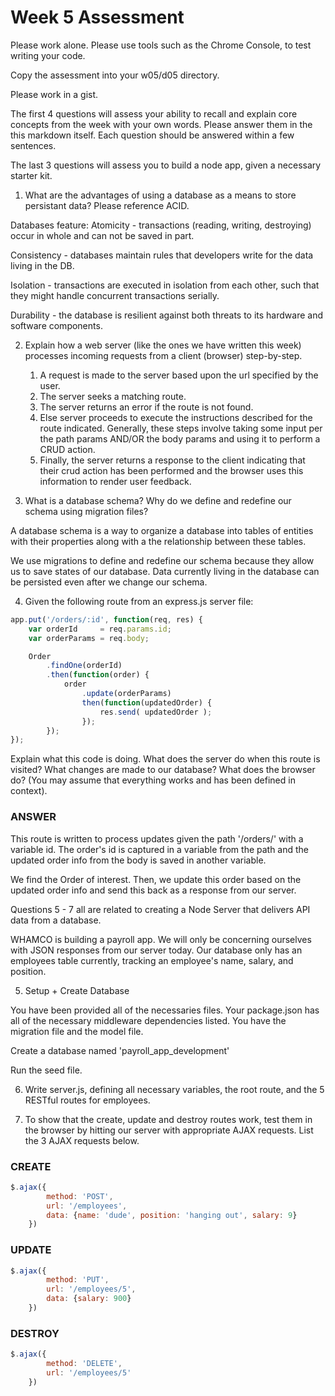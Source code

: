 # Week 5 Assessment

Please work alone. Please use tools such as the Chrome Console, to test writing your code.

Copy the assessment into your w05/d05 directory.  

Please work in a gist.  

The first 4 questions will assess your ability to recall and explain core concepts from the week with your own words. Please answer them in the this markdown itself. Each question should be answered within a few sentences.    

The last 3 questions will assess you to build a node app, given a necessary starter kit.

1. What are the advantages of using a database as a means to store persistant data?  Please reference ACID.  

Databases feature:
Atomicity - transactions (reading, writing, destroying) occur in whole and can not be saved in part.

Consistency - databases maintain rules that developers write for the data living in the DB.  

Isolation - transactions are executed in isolation from each other, such that they might handle concurrent transactions serially.

Durability - the database is resilient against both threats to its hardware and software components.  

2. Explain how a web server (like the ones we have written this week) processes incoming requests from a client (browser) step-by-step.

	1. A request is made to the server based upon the url specified by the user.  
	2. The server seeks a matching route.  
	3. The server returns an error if the route is not found.
	4. Else server proceeds to execute the instructions described for the route indicated.  Generally, these steps involve taking some input per the path params AND/OR the body params and using it to perform a CRUD action.  
	5. Finally, the server returns a response to the client indicating that their crud action has been performed and the browser uses this information to render user feedback.  


3. What is a database schema?  Why do we define and redefine our schema using migration files?
 
A database schema is a way to organize a database into tables of entities with their properties along with a the relationship between these tables. 

We use migrations to define and redefine our schema because they allow us to save states of our database.  Data currently living in the database can be persisted even after we change our schema.   

4. Given the following route from an express.js server file:

```js
app.put('/orders/:id', function(req, res) {
	var orderId     = req.params.id;
	var orderParams = req.body;

	Order
		.findOne(orderId)
		.then(function(order) {
			order
				.update(orderParams)
				then(function(updatedOrder) {
					res.send( updatedOrder );
				});
		});
});
```

Explain what this code is doing.  What does the server do when this route is visited?  What changes are made to our database?  What does the browser do?  (You may assume that everything works and has been defined in context).

### ANSWER

This route is written to process updates given the path '/orders/' with a variable id.  The order's id is captured in a variable from the path and the updated order info from the body is saved in another variable.  

We find the Order of interest.  Then, we update this order based on the updated order info and send this back as a response from our server.  

Questions 5 - 7 all are related to creating a Node Server that delivers API data from a database.

WHAMCO is building a payroll app.  We will only be concerning ourselves with JSON responses from our server today.  Our database only has an employees table currently, tracking an employee's name, salary, and position.  

5. Setup + Create Database

You have been provided all of the necessaries files.  Your package.json has all of the necessary middleware dependencies listed.  You have the migration file and the model file.

Create a database named 'payroll_app_development'

Run the seed file.  

6. Write server.js, defining all necessary variables, the root route, and the 5 RESTful routes for employees.  

7. To show that the create, update and destroy routes work, test them in the browser by hitting our server with appropriate AJAX requests.  List the 3 AJAX requests below.  

### CREATE
```javascript
$.ajax({
		method: 'POST',
		url: '/employees',
		data: {name: 'dude', position: 'hanging out', salary: 9}
	})
```
### UPDATE
```javascript
$.ajax({
		method: 'PUT',
		url: '/employees/5',
		data: {salary: 900}
	})
```
### DESTROY
```javascript
$.ajax({
		method: 'DELETE',
		url: '/employees/5'
	})
```


